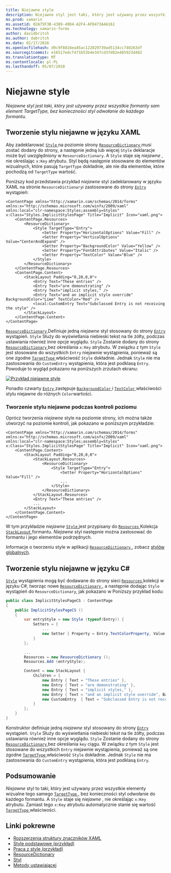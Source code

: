 ```yaml
---
title: Niejawne style
description: Niejawne styl jest taki, który jest używany przez wszystkie formanty sam element TargetType, bez konieczności styl odwołanie do każdego formantu.
ms.prod: xamarin
ms.assetid: 02A75F3B-4389-49D4-A2F4-AFD473A4A161
ms.technology: xamarin-forms
author: davidbritch
ms.author: dabritch
ms.date: 02/17/2016
ms.openlocfilehash: d9c9f8816ea45ac122829739ad5134cc740263df
ms.sourcegitcommit: e16517edcf471b53b4e347cd3fd82e485923d482
ms.translationtype: MT
ms.contentlocale: pl-PL
ms.lasthandoff: 05/07/2018
---
```

# <a name="implicit-styles"></a>Niejawne style

_Niejawne styl jest taki, który jest używany przez wszystkie formanty sam element TargetType, bez konieczności styl odwołanie do każdego formantu._

## <a name="creating-an-implicit-style-in-xaml"></a>Tworzenie stylu niejawne w języku XAML

Aby zadeklarować [ `Style` ](https://developer.xamarin.com/api/type/Xamarin.Forms.Style/) na poziomie strony [ `ResourceDictionary` ](https://developer.xamarin.com/api/type/Xamarin.Forms.ResourceDictionary/) musi zostać dodany do strony, a następnie jedną lub więcej `Style` deklaracje może być uwzględniony w `ResourceDictionary`. A `Style` staje się *niejawne* , nie określając `x:Key` atrybutu. Styl będą następnie stosowane do elementów wizualnych, które pasują `TargetType` dokładnie, ale nie dla elementów, które pochodzą od `TargetType` wartość.

Poniższy kod przedstawia przykład *niejawne* styl zadeklarowany w języku XAML na stronie `ResourceDictionary`i zastosowane do strony [ `Entry` ](https://developer.xamarin.com/api/type/Xamarin.Forms.Entry/) wystąpień:

```xaml
<ContentPage xmlns="http://xamarin.com/schemas/2014/forms" xmlns:x="http://schemas.microsoft.com/winfx/2009/xaml" xmlns:local="clr-namespace:Styles;assembly=Styles" x:Class="Styles.ImplicitStylesPage" Title="Implicit" Icon="xaml.png">
    <ContentPage.Resources>
        <ResourceDictionary>
            <Style TargetType="Entry">
                <Setter Property="HorizontalOptions" Value="Fill" />
                <Setter Property="VerticalOptions" Value="CenterAndExpand" />
                <Setter Property="BackgroundColor" Value="Yellow" />
                <Setter Property="FontAttributes" Value="Italic" />
                <Setter Property="TextColor" Value="Blue" />
            </Style>
        </ResourceDictionary>
    </ContentPage.Resources>
    <ContentPage.Content>
        <StackLayout Padding="0,20,0,0">
            <Entry Text="These entries" />
            <Entry Text="are demonstrating" />
            <Entry Text="implicit styles," />
            <Entry Text="and an implicit style override" BackgroundColor="Lime" TextColor="Red" />
            <local:CustomEntry Text="Subclassed Entry is not receiving the style" />
        </StackLayout>
    </ContentPage.Content>
</ContentPage>
```

[ `ResourceDictionary` ](https://developer.xamarin.com/api/type/Xamarin.Forms.ResourceDictionary/) Definiuje jedną *niejawne* styl stosowany do strony [ `Entry` ](https://developer.xamarin.com/api/type/Xamarin.Forms.Entry/) wystąpień. `Style` Służy do wyświetlania niebieski tekst na tle żółty, podczas ustawiania również inne opcje wyglądu. `Style` Zostanie dodany do strony [ `ResourceDictionary` ](https://developer.xamarin.com/api/type/Xamarin.Forms.ResourceDictionary/) bez określania `x:Key` atrybutu. W związku z tym `Style` jest stosowane do wszystkich `Entry` niejawnie wystąpienia, ponieważ są one zgodne [ `TargetType` ](https://developer.xamarin.com/api/property/Xamarin.Forms.Style.TargetType/) właściwość `Style` dokładnie. Jednak `Style` nie ma zastosowania do `CustomEntry` wystąpienia, która jest podklasą `Entry`. Powoduje to wygląd pokazano na poniższych zrzutach ekranu:

[![](implicit-images/implicit-styles.png "Przykład niejawne style")](implicit-images/implicit-styles-large.png#lightbox "przykład niejawne style")

Ponadto czwarty [ `Entry` ](https://developer.xamarin.com/api/type/Xamarin.Forms.Entry/) zastępuje [ `BackgroundColor` ](https://developer.xamarin.com/api/property/Xamarin.Forms.VisualElement.BackgroundColor/) i [ `TextColor` ](https://developer.xamarin.com/api/property/Xamarin.Forms.Entry.TextColor/) właściwości stylu niejawne do różnych `Color`wartości.

### <a name="creating-an-implicit-style-at-the-control-level"></a>Tworzenie stylu niejawne podczas kontroli poziomu

Oprócz tworzenia *niejawne* style na poziomie strony, ich można także utworzyć na poziomie kontroli, jak pokazano w poniższym przykładzie:

```xaml
<ContentPage xmlns="http://xamarin.com/schemas/2014/forms" xmlns:x="http://schemas.microsoft.com/winfx/2009/xaml" xmlns:local="clr-namespace:Styles;assembly=Styles" x:Class="Styles.ImplicitStylesPage" Title="Implicit" Icon="xaml.png">
    <ContentPage.Content>
        <StackLayout Padding="0,20,0,0">
            <StackLayout.Resources>
                <ResourceDictionary>
                    <Style TargetType="Entry">
                        <Setter Property="HorizontalOptions" Value="Fill" />
                        ...
                    </Style>
                </ResourceDictionary>
            </StackLayout.Resources>
            <Entry Text="These entries" />
            ...
        </StackLayout>
    </ContentPage.Content>
</ContentPage>
```

W tym przykładzie *niejawne* [ `Style` ](https://developer.xamarin.com/api/type/Xamarin.Forms.Style/) jest przypisany do [ `Resources` ](https://developer.xamarin.com/api/property/Xamarin.Forms.VisualElement.Resources/) Kolekcja [ `StackLayout` ](https://developer.xamarin.com/api/type/Xamarin.Forms.StackLayout/)formantu. *Niejawne* styl następnie można zastosować do formantu i jego elementów podrzędnych.

Informacje o tworzeniu style w aplikacji [ `ResourceDictionary` ](https://developer.xamarin.com/api/type/Xamarin.Forms.ResourceDictionary/), zobacz [stylów globalnych](~/xamarin-forms/user-interface/styles/application.md).

## <a name="creating-an-implicit-style-in-c35"></a>Tworzenie stylu niejawne w języku C&#35;

[`Style`](https://developer.xamarin.com/api/type/Xamarin.Forms.Style/) wystąpienia mogą być dodawane do strony sieci [ `Resources` ](https://developer.xamarin.com/api/property/Xamarin.Forms.VisualElement.Resources/) kolekcji w języku C#, tworząc nowe [ `ResourceDictionary` ](https://developer.xamarin.com/api/type/Xamarin.Forms.ResourceDictionary/), a następnie dodając `Style` wystąpień do `ResourceDictionary`, jak pokazano w Poniższy przykład kodu:

```csharp
public class ImplicitStylesPageCS : ContentPage
{
    public ImplicitStylesPageCS ()
    {
        var entryStyle = new Style (typeof(Entry)) {
            Setters = {
                ...
                new Setter { Property = Entry.TextColorProperty, Value = Color.Blue }
            }
        };

        ...
        Resources = new ResourceDictionary ();
        Resources.Add (entryStyle);

        Content = new StackLayout {
            Children = {
                new Entry { Text = "These entries" },
                new Entry { Text = "are demonstrating" },
                new Entry { Text = "implicit styles," },
                new Entry { Text = "and an implicit style override", BackgroundColor = Color.Lime, TextColor = Color.Red },
                new CustomEntry  { Text = "Subclassed Entry is not receiving the style" }
            }
        };
    }
}
```

Konstruktor definiuje jedną *niejawne* styl stosowany do strony [ `Entry` ](https://developer.xamarin.com/api/type/Xamarin.Forms.Entry/) wystąpień. `Style` Służy do wyświetlania niebieski tekst na tle żółty, podczas ustawiania również inne opcje wyglądu. `Style` Zostanie dodany do strony [ `ResourceDictionary` ](https://developer.xamarin.com/api/type/Xamarin.Forms.ResourceDictionary/) bez określania `key` ciągu. W związku z tym `Style` jest stosowane do wszystkich `Entry` niejawnie wystąpienia, ponieważ są one zgodne [ `TargetType` ](https://developer.xamarin.com/api/property/Xamarin.Forms.Style.TargetType/) właściwość `Style` dokładnie. Jednak `Style` nie ma zastosowania do `CustomEntry` wystąpienia, która jest podklasą `Entry`.

## <a name="summary"></a>Podsumowanie

*Niejawne* styl to taki, który jest używany przez wszystkie elementy wizualne tego samego [ `TargetType` ](https://developer.xamarin.com/api/property/Xamarin.Forms.Style.TargetType/), bez konieczności styl odwołanie do każdego formantu. A `Style` staje się *niejawne* , nie określając `x:Key` atrybutu. Zamiast tego `x:Key` atrybutu automatycznie stanie się wartość [ `TargetType` ](https://developer.xamarin.com/api/property/Xamarin.Forms.Style.TargetType/) właściwości.



## <a name="related-links"></a>Linki pokrewne

- [Rozszerzenia struktury znaczników XAML](~/xamarin-forms/xaml/xaml-basics/xaml-markup-extensions.md)
- [Style podstawowe (przykład)](https://developer.xamarin.com/samples/xamarin-forms/UserInterface/Styles/BasicStyles/)
- [Praca z style (przykład)](https://developer.xamarin.com/samples/xamarin-forms/WorkingWithStyles/)
- [ResourceDictionary](https://developer.xamarin.com/api/type/Xamarin.Forms.ResourceDictionary/)
- [Styl](https://developer.xamarin.com/api/type/Xamarin.Forms.Style/)
- [Metody ustawiającej](https://developer.xamarin.com/api/type/Xamarin.Forms.Setter/)
